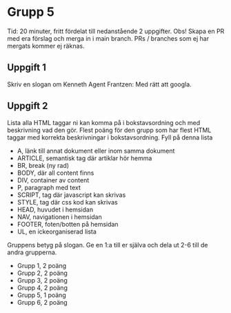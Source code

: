 # Grupp 5

Tid: 20 minuter, fritt fördelat till nedanstående 2 uppgifter. Obs! Skapa en PR med era förslag och merga in i main branch.
PRs / branches som ej har mergats kommer ej räknas.

## Uppgift 1

Skriv en slogan om Kenneth
Agent Frantzen: Med rätt att googla.

## Uppgift 2

Lista alla HTML taggar ni kan komma på i bokstavsordning och med beskrivning vad den gör. Flest poäng för den grupp som har flest HTML taggar med korrekta beskrivningar i bokstavsordning. Fyll på denna lista
- A, länk till annat dokument eller inom samma dokument
- ARTICLE, semantisk tag där artiklar hör hemma
- BR, break (ny rad)
- BODY, där all content finns
- DIV, container av content
- P, paragraph med text
- SCRIPT, tag där javascript kan skrivas
- STYLE, tag där css kod kan skrivas
- HEAD, huvudet i hemsidan
- NAV, navigationen i hemsidan
- FOOTER, foten/botten på hemsidan
-  UL, en ickeorganiserad lista


Gruppens betyg på slogan. Ge en 1:a till er själva och dela ut 2-6 till de andra grupperna.
- Grupp 1, 2 poäng
- Grupp 2, 2 poäng
- Grupp 3, 2 poäng
- Grupp 4, 2 poäng
- Grupp 5, 1 poäng
- Grupp 6, 2 poäng
